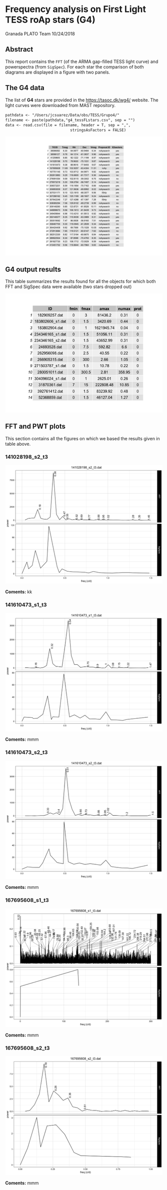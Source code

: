 Frequency analysis on First Light TESS roAp stars (G4)
================
Granada PLATO Team
10/24/2018


## Abstract

This report contains the `FFT` (of the ARMA gap-filled TESS light curve) and 
powerspectra (from `SigSpec`).
For each star the comparison of both diagrams are displayed in a figure with 
two panels.

## The G4 data

The list of **G4** stars are provided in the <https://tasoc.dk/wg4/> website. 
The light curves were downloaded from MAST repository.


```{r g4 data}
pathdata <- "/Users/jcsuarez/Data/obs/TESS/Grupo4/"
filename <- paste(pathdata,"g4_tessFLstars.csv", sep = "")
data <- read.csv(file = filename, header = T, sep = ",", 
                             stringsAsFactors = FALSE)
```

![](FiguresG4/g4data_ini.png)


## G4 output results

This table summarizes the results found for all the objects for which both FFT and SigSpec
data were available (two stars dropped out)

![](FiguresG4/g4results.png)

## FFT and PWT plots 

This section contains all the figures on which we based the results given in table above.

### 141028198_s2_t3

![](FiguresG4/141028198_s2_t3.dat.png)

**Coments:** kk

### 141610473_s1_t3

![](FiguresG4/141610473_s1_t3.dat.png)

**Coments:** mmm

### 141610473_s2_t3

![](FiguresG4/141610473_s2_t3.dat.png)

**Coments:** mmm

### 167695608_s1_t3

![](FiguresG4/167695608_s1_t3.dat.png)

**Coments:** mmm

### 167695608_s2_t3

![](FiguresG4/167695608_s2_t3.dat.png)

**Coments:** mmm

